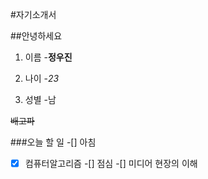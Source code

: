 #자기소개서

##안녕하세요

1. 이름
-**정우진**

1. 나이
-*23*

1. 성별
-남

~~배고파~~

###오늘 할 일
-[] 아침
-[x] 컴퓨터알고리즘
-[] 점심
-[] 미디어 현장의 이해